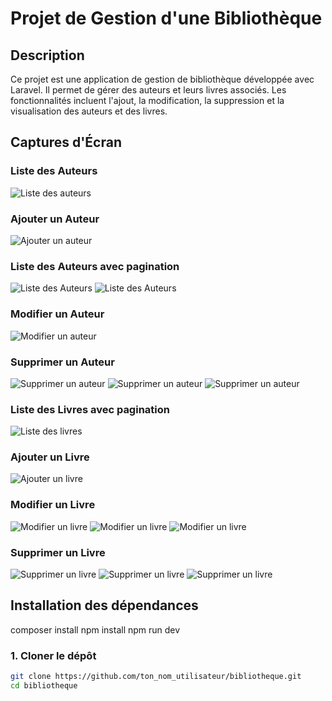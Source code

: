 # Projet de Gestion d'une Bibliothèque

## Description

Ce projet est une application de gestion de bibliothèque développée avec Laravel. Il permet de gérer des auteurs et leurs livres associés. Les fonctionnalités incluent l'ajout, la modification, la suppression et la visualisation des auteurs et des livres.

## Captures d'Écran

### Liste des Auteurs

![Liste des auteurs](public/images/image_liste_auteurs.png)

### Ajouter un Auteur

![Ajouter un auteur](public/images/image_ajouter_auteur.png)

### Liste des Auteurs avec pagination

![Liste des Auteurs](public/images/image1_liste_auteurs.png)
![Liste des Auteurs](public/images/image2_liste_auteur.png)

### Modifier un Auteur

![Modifier un auteur](public/images/image_modifier_auteur.png)

### Supprimer un Auteur

![Supprimer un auteur](public/images/image1_supprimer_auteur.png)
![Supprimer un auteur](public/images/image2_supprimer_auteur.png)
![Supprimer un auteur](public/images/image3_supprimer_auteur.png)


### Liste des Livres avec pagination

![Liste des livres](public/images/image_liste_livres.png)

### Ajouter un Livre

![Ajouter un livre](public/images/image_ajouter_livre.png)

### Modifier un Livre

![Modifier un livre](public/images/image1_modifier_livre.png)
![Modifier un livre](public/images/image2_modifier_livre.png)
![Modifier un livre](public/images/image3_modifier_livre.png)

### Supprimer un Livre

![Supprimer un livre](public/images/image1_supprimer_livre.png)
![Supprimer un livre](public/images/image2_supprimer_livre.png)
![Supprimer un livre](public/images/image3_supprimer_livre.png)


## Installation des dépendances

composer install
npm install
npm run dev


### 1. Cloner le dépôt

```bash
git clone https://github.com/ton_nom_utilisateur/bibliotheque.git
cd bibliotheque
